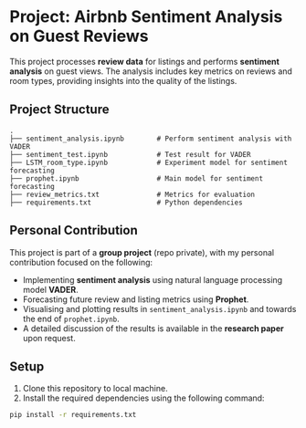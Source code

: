 # Project: Airbnb Sentiment Analysis on Guest Reviews

This project processes **review data** for listings and performs **sentiment analysis** on guest views. The analysis includes key metrics on reviews and room types, providing insights into the quality of the listings.

## Project Structure

```
.
├── sentiment_analysis.ipynb        # Perform sentiment analysis with VADER
├── sentiment_test.ipynb            # Test result for VADER
├── LSTM_room_type.ipynb            # Experiment model for sentiment forecasting
├── prophet.ipynb                   # Main model for sentiment forecasting
├── review_metrics.txt              # Metrics for evaluation
├── requirements.txt                # Python dependencies
```

## Personal Contribution

This project is part of a **group project** (repo private), with my personal contribution focused on the following:
- Implementing **sentiment analysis** using natural language processing model **VADER**.
- Forecasting future review and listing metrics using **Prophet**.
- Visualising and plotting results in `sentiment_analysis.ipynb` and towards the end of `prophet.ipynb`.  
- A detailed discussion of the results is available in the **research paper** upon request.

## Setup

1. Clone this repository to local machine.
2. Install the required dependencies using the following command:

```bash
pip install -r requirements.txt
```
